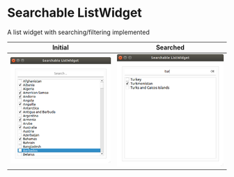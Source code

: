 # Searchable ListWidget

A list widget with searching/filtering implemented

|Initial|Searched|
|-------|--------|
|![initial](../assets/28/1.png)|![initial](../assets/28/2.png)|
